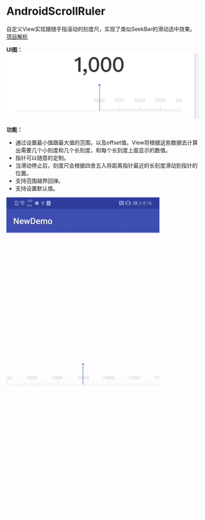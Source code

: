# AndroidScrollRuler
自定义View实现跟随手指滚动的刻度尺，实现了类似SeekBar的滑动选中效果。[项目解析](<https://blog.csdn.net/jsonChumpKlutz/article/details/88973025>)

**UI图：**![](<https://raw.githubusercontent.com/WangcWj/image-folder/master/ruler.png>)

**功能：**

- 通过设置最小值跟最大值的范围，以及offset值。View将根据这些数据去计算出需要几个小刻度和几个长刻度，和每个长刻度上面显示的数值。
- 指针可以随意的定制。
- 当滑动停止后，刻度尺会根据四舍五入将距离指针最近的长刻度滑动到指针的位置。
- 支持范围越界回弹。
- 支持设置默认值。

![](https://raw.githubusercontent.com/WangcWj/image-folder/master/scrollruler.gif)

